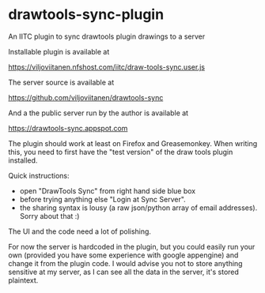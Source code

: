 drawtools-sync-plugin
=====================

An IITC plugin to sync drawtools plugin drawings to a server

Installable plugin is available at

https://viljoviitanen.nfshost.com/iitc/draw-tools-sync.user.js

The server source is available at 

https://github.com/viljoviitanen/drawtools-sync

And a the public server run by the author is available at

https://drawtools-sync.appspot.com

The plugin should work at least on Firefox and Greasemonkey. When writing this, you need to first have the "test version" of the draw tools plugin installed.

Quick instructions:

- open "DrawTools Sync" from right hand side blue box
- before trying anything else "Login at Sync Server".
- the sharing syntax is lousy (a raw json/python array of email addresses). Sorry about that :)

The UI and the code need a lot of polishing.

For now the server is hardcoded in the plugin, but you could easily run your own (provided you have some experience with google appengine) and change it from the plugin code. I would advise you not to store anything sensitive at my server, as I can see all the data in the server, it's stored plaintext.

